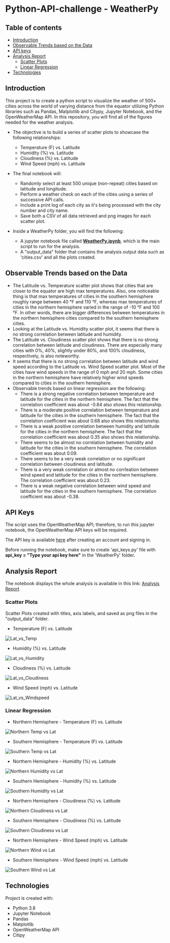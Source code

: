 # Python-API-challenge - WeatherPy

## Table of contents
  * [Introduction](#introduction)
  * [Observable Trends based on the Data](#observable-trends)
  * [API keys](#api-keys)
  * [Analysis Report](#final-report)
    * [Scatter Plots](#scatter-plots)
    * [Linear Regression](#linear-regression)
  * [Technologies](#technologies)

## <a name="introduction"></a> Introduction
This project is to create a python script to visualize the weather of 500+ cities across the world of varying distance from the equator utilizing Python libraries such as Pandas, Matplotlib and Citypy, Jupyter Notebook, and the OpenWeatherMap API. In this repository, you will find all of the figures needed for the weather analysis.

* The objective is to build a series of scatter plots to showcase the following relationships:
  * Temperature (F) vs. Latitude
  * Humidity (%) vs. Latitude
  * Cloudiness (%) vs. Latitude
  * Wind Speed (mph) vs. Latitude

* The final notebook will:
  * Randomly select at least 500 unique (non-repeat) cities based on latitude and longitude.
  * Perform a weather check on each of the cities using a series of successive API calls.
  * Include a print log of each city as it's being processed with the city number and city name.
  * Save both a CSV of all data retrieved and png images for each scatter plot.

* Inside a WeatherPy folder, you will find the following:
  * A jupyter notebook file called [**WeatherPy.ipynb**](./WeatherPy/WeatherPy.ipynb), which is the main script to run for the analysis.
  * A "output_data" folder that contains the analysis output data such as 'cities.csv' and all the plots created.

## <a name="observable-trends"></a> Observable Trends based on the Data
* The Latitude vs. Temperature scatter plot shows that cities that are closer to the equator are high max temperatures. Also, one noticeable thing is that max temperatures of cities in the southern hemisphere roughly range between 40 °F and  110 °F, whereas max temperatures of cities in the northern hemisphere varied in the range of -10 °F and 100 °F. In other words, there are bigger differences between temperatures in the northern hemisphere cities compared to the southern hemisphere cities.
* Looking at the Latitude vs. Humidity scatter plot, it seems that there is no strong correlation between latitude and humidity. 
* The Latitude vs. Cloudiness scatter plot shows that there is no strong correlation between latitude and cloudiness. There are especially many cities with 0%, 40%, slightly under 80%, and 100% cloudiness, respectively, is also noteworthy.
* It seems that there is no strong correlation between latitude and wind speed according to the Latitude vs. Wind Speed scatter plot. Most of the cities have wind speeds in the range of 0 mph and 20 mph. Some cities in the northern hemisphere have relatively higher wind speeds compared to cities in the southern hemisphere. 
* Observable trends based on linear regression are the following:
    * There is a strong negative correlation between temperature and latitude for the cities in the northern hemisphere. The fact that the correlation coefficient was about -0.84 also shows this relationship.
    * There is a moderate positive correlation between temperature and latitude for the cities in the southern hemisphere. The fact that the correlation coefficient was about 0.68 also shows this relationship.
    * There is a weak positive correlation between humidity and latitude for the cities in the northern hemisphere. The fact that the correlation coefficient was about 0.35 also shows this relationship. 
    * There seems to be almost no correlation between humidity and latitude for the cities in the southern hemisphere. The correlation coefficient was about 0.09. 
    * There seems to be a very weak correlation or no significant correlation between cloudiness and latitude.
    * There is a very weak correlation or almost no corrleation between wind speed and latitude for the cities in the northern hemisphere. The correlation coefficient was about 0.23.
    * There is a weak negative correlation between wind speed and latitude for the cities in the southern hemisphere. The correlation coefficient was about -0.38.

## <a name="api-keys"></a> API Keys
The script uses the OpenWeatherMap API; therefore, to run this jupyter notebook, the OpenWeatherMap API keys will be required.

The API key is available [here](https://home.openweathermap.org/) after creating an account and signing in. 

Before running the notebook, make sure to create 'api_keys.py' file with **api_key = "Type your api key here"** in the 'WeatherPy' folder. 



## <a name="final-report"></a> Analysis Report
The notebook displays the whole analysis is available in this link: [Analysis Report](https://nbviewer.jupyter.org/https://github.com/SaraKim-sy/Python-API-challenge/blob/main/WeatherPy/.ipynb_checkpoints/WeatherPy-checkpoint.ipynb)

### <a name="scatter-plots"></a> Scatter Plots
Scatter Plots created with titles, axis labels, and saved as png files in the "output_data" folder.
* Temperature (F) vs. Latitude

![Lat_vs_Temp](https://github.com/SaraKim-sy/Python-API-challenge/blob/main/WeatherPy/output_data/lat_vs_temp.png)

* Humidity (%) vs. Latitude

![Lat_vs_Humidity](https://github.com/SaraKim-sy/Python-API-challenge/blob/main/WeatherPy/output_data/lat_vs_humidity.png)

* Cloudiness (%) vs. Latitude

![Lat_vs_Cloudiness](https://github.com/SaraKim-sy/Python-API-challenge/blob/main/WeatherPy/output_data/lat_vs_cloudiness.png)

* Wind Speed (mph) vs. Latitude

![Lat_vs_Windspeed](https://github.com/SaraKim-sy/Python-API-challenge/blob/main/WeatherPy/output_data/lat_vs_windspeed.png)

### <a name="linear-regression"></a> Linear Regression

* Northern Hemisphere - Temperature (F) vs. Latitude

![Northern Temp vs Lat](https://github.com/SaraKim-sy/Python-API-challenge/blob/main/WeatherPy/output_data/Northern%20Hemisphere-Temperature%20(F)_vs_Latitude-linear_regression.png)

* Southern Hemisphere - Temperature (F) vs. Latitude

![Southern Temp vs Lat](https://github.com/SaraKim-sy/Python-API-challenge/blob/main/WeatherPy/output_data/Southern%20Hemisphere-Temperature%20(F)_vs_Latitude-linear_regression.png)

* Northern Hemisphere - Humidity (%) vs. Latitude

![Northern Humidity vs Lat](https://github.com/SaraKim-sy/Python-API-challenge/blob/main/WeatherPy/output_data/Northern%20Hemisphere-Humidity%20(%25)_vs_Latitude-linear_regression.png)

* Southern Hemisphere - Humidity (%) vs. Latitude

![Southern Humidity vs Lat](https://github.com/SaraKim-sy/Python-API-challenge/blob/main/WeatherPy/output_data/Southern%20Hemisphere-Humidity%20(%25)_vs_Latitude-linear_regression.png)

* Northern Hemisphere - Cloudiness (%) vs. Latitude

![Northern Cloudiness vs Lat](https://github.com/SaraKim-sy/Python-API-challenge/blob/main/WeatherPy/output_data/Northern%20Hemisphere-Cloudiness%20(%25)_vs_Latitude-linear_regression.png)

* Southern Hemisphere - Cloudiness (%) vs. Latitude

![Southern Cloudiness vs Lat](https://github.com/SaraKim-sy/Python-API-challenge/blob/main/WeatherPy/output_data/Southern%20Hemisphere-Cloudiness%20(%25)_vs_Latitude-linear_regression.png)

* Northern Hemisphere - Wind Speed (mph) vs. Latitude

![Northern Wind vs Lat](https://github.com/SaraKim-sy/Python-API-challenge/blob/main/WeatherPy/output_data/Northern%20Hemisphere-Wind%20Speed%20(mph)_vs_Latitude-linear_regression.png)

* Southern Hemisphere - Wind Speed (mph) vs. Latitude

![Southern Wind vs Lat](https://github.com/SaraKim-sy/Python-API-challenge/blob/main/WeatherPy/output_data/Southern%20Hemisphere-Wind%20Speed%20(mph)_vs_Latitude-linear_regression.png)

## <a name="technologies"></a> Technologies
Project is created with:
* Python 3.8
* Jupyter Notebook
* Pandas
* Matplotlib
* OpenWeatherMap API
* Citipy
